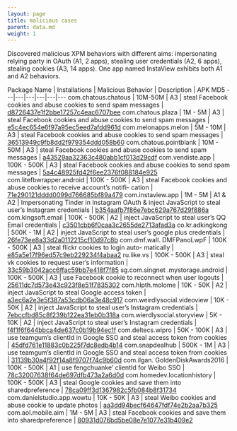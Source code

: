```yaml
---
layout: page
title: malicious cases
parent: data.md
weight: 1
---
```


Discovered malicious XPM behaviors with different aims: impersonating relying party in OAuth (A1, 2 apps), stealing user credentials (A2, 6 apps), stealing cookies (A3, 14 apps). One app named InstaView exhibits both A1 and A2 behaviors.


Package Name | Installations | Malicious Behavior | Description | APK MD5
---|---|---|---|---|---
com.chatous.chatous | 10M-50M | A3 | steal Facebook cookies and abuse cookies to send spam messages | [d8726437e1f2bbe17257c4eac6707bee]()
com.chatous.plaza | 1M - 5M | A3 | steal Facebook cookies and abuse cookies to send spam messages | [e5c4ec654e6f97a95ec5eed7afdd961d]()
com.melonapps.melon | 5M - 10M | A3 | steal Facebook cookies and abuse cookies to send spam messages | [36513949c9fb8dd2f979354ddd058b60]()
com.chatous.pointblank | 10M - 50M | A3 | steal Facebook cookies and abuse cookies to send spam messages | [a43529aa32363c480abb1cf013d29cdf]()
com.vendiste.app | 100K - 500K | A3 | steal Facebook cookies and abuse cookies to send spam messages | [5a4c48925fd42f6ee2376f088184e925]()
com.litefbwrapper.android | 100K - 500K | A3 | steal Facebook cookies and abuse cookies to receive account’s notifi- cation | [71e290121dddd0099d766685bf89a479]()
com.instaview.app | 1M - 5M | A1 & A2 | Impersonating Tinder in Instagram OAuth & inject JavaScript to steal user’s Instagram credentials | [b354aafb7f86e7ebc629a767d29f886a]()
com.kingsoft.email | 100K - 500K | A2 | inject JavaScript to steal user’s QQ Email credentials | [c3501cbb6f0caa3c2655de2713afad3a]()
co.kr.adkingkong | 500K - 1M | A2 | inject JavaScript to steal user’s google plus credentials | [26fe73ee8a33d2a0112215cf10d97c8b]()
com.dmf.wall. DMFPanoLwpF | 100K - 500K | A3 | steal flickr cookies to login auto- matically | [e85a5e17f96ed57c9eb229234f4abaa2]()
ru.like.vs | 100K - 500K | A3 | steal vk cookies to request user’s information | [33c59b3042acc6ffac59bb7e418f7f85]()
sg.com.singnet .mystorage.android | 100K - 500K | A3 | use Facebook cookie to reconnect when user logouts | [25611dc7d573e43c923f8e51f7835302]()
com.hlpth.molome | 10K - 50K | A2 | inject JavaScript to steal Google access token | [a3ec6a2e3e5f387a53cdb06a3e48c917]()
com.weirdlysocial.videoview | 10K - 50K | A2 | inject JavaScript to steal user’s Instagram credentials | [7ebccfbd85c8f239b122ea31eb0b318a]()
com.wierdlysocial.storyview | 5K - 10K | A2 | inject JavaScript to steal user’s Instagram credentials | [f4f1f6f644bbca4de637c0b19b94ec1f]()
com.deltecs.wipro | 50K - 100K | A3 | use teamgum’s clientId in Google SSO and steal access token from cookies | [45dfd761e11883c0b225f7dc8edb4b14]()
com.snapdealhub | 500K - 1M | A3 | use teamgum’s clientId in Google SSO and steal access token from cookies | [31139b30a4f92f14a8f9707f74c9b60d]()
com.ilgan. GoldenDiskAwards2016 | 100K - 500K | A1 | use fengchuanke’ clientId for Weibo SSO | [78c32007638f64de697dfb473a2a6d0d]()
com.homedev.locationhistory | 100K - 500K | A3 | steal Google cookies and save them into sharedpreference | [78ca09ff3d1367982c5fb084b8f31734]()
com.danielstudio.app.wowtu | 10K - 50K | A3 | steal Weibo cookies and abuse cookie to update photos | [aa3dd94becf64647fdf74e2b2aa7b325]()
com.aol.mobile.aim | 1M - 5M | A3 | steal Facebook cookies and save them into sharedpreference | [80931d076bd5be08e7e1077e31b409e2]()
